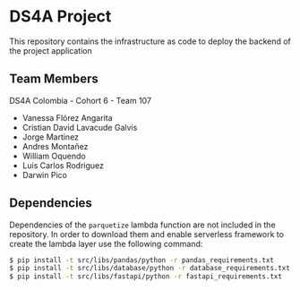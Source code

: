 # DS4A Project

This repository contains the infrastructure as code to deploy the backend of the project application

## Team Members
DS4A Colombia - Cohort 6 - Team 107
  - Vanessa Flórez Angarita
  - Cristian David Lavacude Galvis
  - Jorge Martinez
  - Andres Montañez
  - William Oquendo
  - Luis Carlos Rodriguez
  - Darwin Pico

## Dependencies

Dependencies of the `parquetize` lambda function are not included in the repository. In order to download them and enable serverless framework to create the lambda layer use the following command:

```bash
$ pip install -t src/libs/pandas/python -r pandas_requirements.txt
$ pip install -t src/libs/database/python -r database_requirements.txt
$ pip install -t src/libs/fastapi/python -r fastapi_requirements.txt
```
